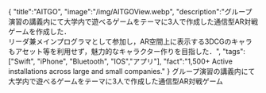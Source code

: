 {
    "title":"AITGO",
    "image":"/img/AITGOView.webp",
    "description":"グループ演習の講義内にて大学内で遊べるゲームをテーマに3人で作成した通信型AR対戦ゲームを作成した．<br>リーダ兼メインプログラマとして参加し，AR空間上に表示する3DCGのキャラもアセット等を利用せず，魅力的なキャラクター作りを目指した．",
    "tags":["Swift", "iPhone", "Bluetooth", "IOS","アプリ"],
    "fact":"1,500+ Active installations across large and small companies."
}
    グループ演習の講義内にて大学内で遊べるゲームをテーマに3人で作成した通信型AR対戦ゲーム

